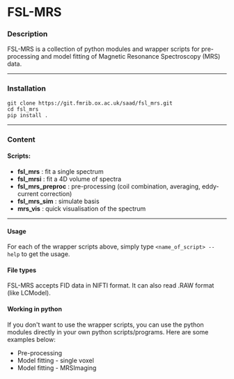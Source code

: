 # FSL-MRS


### Description

FSL-MRS is a collection of python modules and wrapper scripts for pre-processing and model fitting of Magnetic Resonance Spectroscopy (MRS) data.

---

### Installation 

    git clone https://git.fmrib.ox.ac.uk/saad/fsl_mrs.git
    cd fsl_mrs
    pip install .

---

### Content

#### Scripts:

- **fsl\_mrs**
: fit a single spectrum 
- **fsl\_mrsi**
: fit a 4D volume of spectra 
- **fsl\_mrs\_preproc**
: pre-processing (coil combination, averaging, eddy-current correction) 
- **fsl\_mrs\_sim**
: simulate basis
- **mrs_vis**
: quick visualisation of the spectrum

---

#### Usage

For each of the wrapper scripts above, simply type `<name_of_script> --help` to get the usage.


#### File types

FSL-MRS accepts FID data in NIFTI format. It can also read .RAW format (like LCModel). 

#### Working in python

If you don't want to use the wrapper scripts, you can use the python modules directly in your own python scripts/programs. Here are some examples below:

- Pre-processing
- Model fitting - single voxel
- Model fitting - MRSImaging







